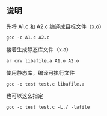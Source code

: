 ## 说明

先将 A1.c 和 A2.c 编译成目标文件（x.o）

```shell
gcc -c A1.c A2.c
```

接着生成静态库文件（x.a）

```shell
ar crv libafile.a A1.o A2.o
```

使用静态库，编译可执行文件

```shell
gcc -o test test.c libafile.a
```

也可以这么指定

```shell
gcc -o test test.c -L./ -lafile
```



